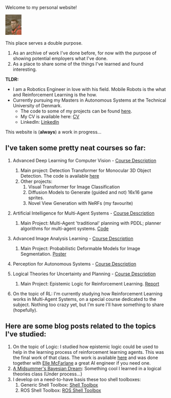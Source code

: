 Welcome to my personal website!
<div class="container">
    <p>
        <img src="me.png" alt="Jonathan Mikler" style="width:10%">
    </p>
</div>

This place serves a double purpose.
1. As an archive of work I've done before, for now with the purpose of showing potential employers what I've done.
2. As a place to share some of the things I've learned and found interesting.

**TLDR:**
* I am a Robotics Engineer in love with his field. Mobile Robots is the what and Reinforcement Learning is the how.
* Currently pursuing my Masters in Autonomous Systems at the Technical University of Denmark.
  * The code to some of my projects can be found [here](https://github.com/ionymikler).
  * My CV is available here: [CV](https://drive.google.com/drive/folders/1JZU4Mqzy72IL_R7KR-ndILqpjZupWLtq?usp=drive_link)
  * LinkedIn: [LinkedIn](https://www.linkedin.com/in/jonathanmikler/)

This website is (**always**) a work in progress...

## I've taken some pretty neat courses so far:
1. Advanced Deep Learning for Computer Vision - [Course Description](https://kurser.dtu.dk/course/02501)
   1. Main project: Detection Transformer for Monocular 3D Object Detection. The code is available [here](https://github.com/esquivelrs/MonoDETR)
   2. Other projects:
      1. Visual Transformer for Image Classification
      2. Diffusion Models to Generate (guided and not) 16x16 game sprites.
      3. Novel View Generation with NeRFs (my favourite)

2. Artificial Intelligence for Multi-Agent Systems - [Course Description](https://kurser.dtu.dk/course/02285)
   1. Main Project: Multi-Agent 'traditional' planning with PDDL; planner algorithms for multi-agent systems. [Code](https://github.com/ionymikler/MultiAgentPlanner)

3. Advanced Image Analysis Learning - [Course Description](https://kurser.dtu.dk/course/02506)
    1. Main Project: Probabilistic Deformable Models for Image Segmentation. [Poster](courses/adv_img_analysis/AdvImgAnalysis_Poster.pdf)

4. Perception for Autonomous Systems - [Course Description](https://kurser.dtu.dk/course/34759)

5. Logical Theories for Uncertainty and Planning - [Course Description](https://kurser.dtu.dk/course/02287)
   1. Main Project: Epistemic Logic for Reinforcement Learning. [Report](courses/logicalTheories/del-marl.pdf)

6. On the topic of RL: I'm currently studying how Reinforcement Learning works in Multi-Agent Systems, on a special course dedicated to the subject. Nothing too crazy yet, but I'm sure I'll have something to share (hopefully).

## Here are some blog posts related to the topics I've studied:
1. On the topic of Logic: I studied how epistemic logic could be used to help in the learning process of reinforcement learning agents. This was the final work of that class. The work is available [here](courses/logicalTheories/del-marl.pdf) and was done together with [Elle McFarlane](https://github.com/ellemcfarlane) a great AI engineer if you need one.
2. [A Midsummer's Bayesian Dream](bayesian/midSummer_Bayesian.md): Something cool I learned in a logical theories class (Under process...)
3. I develop on a need-to-have basis these too shell toolboxes:
   1. Generic Shell Toolbox: [Shell Toolbox](https://github.com/ionymikler/generic_shell_toolbox)
   2. ROS Shell Toolbox: [ROS Shell Toolbox](https://github.com/ionymikler/ROS_shell_toolbox)

